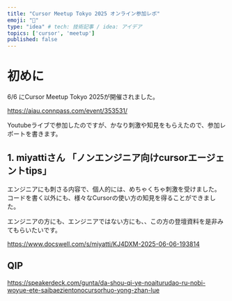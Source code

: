 ```yaml
---
title: "Cursor Meetup Tokyo 2025 オンライン参加レポ"
emoji: "🎉"
type: "idea" # tech: 技術記事 / idea: アイデア
topics: ['cursor', 'meetup']
published: false
---
```


# 初めに

6/6 にCursor Meetup Tokyo 2025が開催されました。

https://aiau.connpass.com/event/353531/

Youtubeライブで参加したのですが、かなり刺激や知見をもらえたので、参加レポートを書きます。


## 1. miyattiさん 「ノンエンジニア向けcursorエージェントtips」

エンジニアにも刺さる内容で、個人的には、めちゃくちゃ刺激を受けました。
コードを書く以外にも、様々なCursorの使い方の知見を得ることができました。

エンジニアの方にも、エンジニアではない方にも、、この方の登壇資料を是非みてもらいたいです。

https://www.docswell.com/s/miyatti/KJ4DXM-2025-06-06-193814


## QIP



https://speakerdeck.com/gunta/da-shou-qi-ye-noaiturudao-ru-nobi-woyue-ete-saibaezientonocursorhuo-yong-zhan-lue
